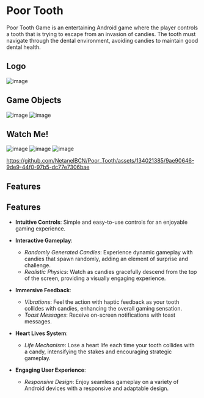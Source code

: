 


# Poor Tooth

Poor Tooth Game is an entertaining Android game where the player controls a tooth that is trying to escape from an invasion of candies. The tooth must navigate through the dental environment, avoiding candies to maintain good dental health.


## Logo 
![image](https://github.com/NetanelBCN/Poor_Tooth/assets/134021385/7fc07207-1416-4392-aa54-bd3f0249915d)



## Game Objects
![image](https://github.com/NetanelBCN/Poor_Tooth/assets/134021385/4d830422-21b6-4e4e-a6ce-2c43b6789b89)   ![image](https://github.com/NetanelBCN/Poor_Tooth/assets/134021385/ecaef7f1-309d-44d4-982f-5bd17c021365)











## Watch Me!

![image](https://github.com/NetanelBCN/Poor_Tooth/assets/134021385/bebf82ba-33f3-48bf-8692-0b3b69acb050)               ![image](https://github.com/NetanelBCN/Poor_Tooth/assets/134021385/00812da6-deaa-4d55-b994-537cb38cfe70)                    ![image](https://github.com/NetanelBCN/Poor_Tooth/assets/134021385/bebf82ba-33f3-48bf-8692-0b3b69acb050)   


https://github.com/NetanelBCN/Poor_Tooth/assets/134021385/9ae90646-9de9-44f0-97b5-dc77e7306bae












## Features
## Features

- **Intuitive Controls**: Simple and easy-to-use controls for an enjoyable gaming experience.


- **Interactive Gameplay**:
  - *Randomly Generated Candies*: Experience dynamic gameplay with candies that spawn randomly, adding an element of surprise and challenge.
  - *Realistic Physics*: Watch as candies gracefully descend from the top of the screen, providing a visually engaging experience.

- **Immersive Feedback**:
  - *Vibrations*: Feel the action with haptic feedback as your tooth collides with candies, enhancing the overall gaming sensation.
  - *Toast Messages*: Receive on-screen notifications with toast messages.

- **Heart Lives System**:
  - *Life Mechanism*: Lose a heart life each time your tooth collides with a candy, intensifying the stakes and encouraging strategic gameplay.

- **Engaging User Experience**:
  - *Responsive Design*: Enjoy seamless gameplay on a variety of Android devices with a responsive and adaptable design.
 


